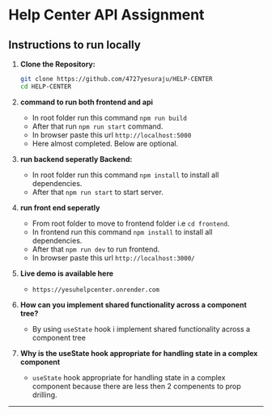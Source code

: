 # Help Center API Assignment

## Instructions to run locally

1. **Clone the Repository:**
   ```bash
   git clone https://github.com/4727yesuraju/HELP-CENTER
   cd HELP-CENTER
   ```

2. **command to run both frontend and api**
   - In root folder run this command `npm run build`
   - After that run `npm run start` command.
   - In browser paste this url `http://localhost:5000`
   - Here almost completed. Below are optional.


3. **run backend seperatly Backend:**
   - In root folder run this command `npm install` to install all dependencies.
   - After that `npm run start` to start server.

4. **run front end seperatly**
   - From root folder to move to frontend folder i.e `cd frontend`.
   - In frontend run this command `npm install` to install all dependencies.
   - After that `npm run dev` to run frontend.
   - In browser paste this url `http://localhost:3000/`

5. **Live demo is available here**
   - `https://yesuhelpcenter.onrender.com`

6. **How can you implement shared functionality across a component tree?**
   - By using `useState` hook i  implement shared functionality across a component tree

7. **Why is the useState hook appropriate for handling state in a complex component**
   - `useState` hook appropriate for handling state in a complex component because there are less then 2 compenents to prop drilling.
---

